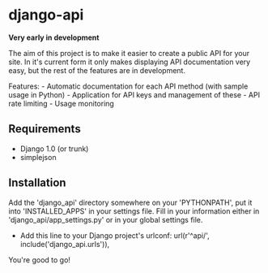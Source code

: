 # django-api
**Very early in development**

The aim of this project is to make it easier to create a public API for your site.
In it's current form it only makes displaying API documentation very easy, but the rest of the features are in development.

Features:
    - Automatic documentation for each API method (with sample usage in Python)
    - Application for API keys and management of these
    - API rate limiting
    - Usage monitoring



## Requirements
- Django 1.0 (or trunk)
- simplejson

## Installation
Add the 'django_api' directory somewhere on your 'PYTHONPATH', put it into 'INSTALLED_APPS' in your settings file.
Fill in your information either in 'django_api/app_settings.py' or in your global settings file.

- Add this line to your Django project's urlconf: 
    url(r'^api/', include('django_api.urls')),

You're good to go!